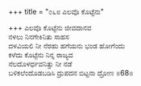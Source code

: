 +++
title = "೦೬೮ ಎಲವೊ ಕೊಟ್ಟೆನು"

+++
ಎಲವೊ ಕೊಟ್ಟೆನು ಜೀವದಾನವ   
ನಳಲು ನಿನಗೇಕಿನಿತು ಸಾಹಸ  
ದಳವಿಯಲಿ ನೀ ನೆರಹು ಹಗೆಯನು ಭಂಡ ಹೋಗೆಂದು  
ಕಳೆದು ಕೊಟ್ಟೆನು ನಿನ್ನ ರಾಜ್ಯದ  
ನೆಲದೊಳರ್ಧವನಿತ್ತು ನೀ ನಡೆ  
ಬಳಿಕಲೆಂದೊಡಬಡಿಸಿ ದ್ರುಪದನ ಬಿಟ್ಟನಾ ದ್ರೋಣ     ॥68॥